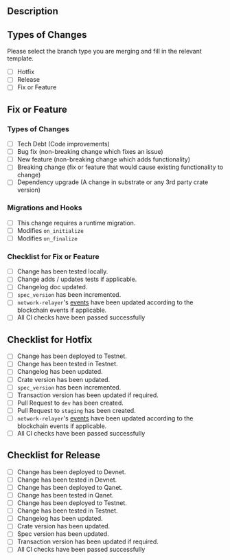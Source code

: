 ## Description
<!-- Describe what change this PR is implementing -->

## Types of Changes
Please select the branch type you are merging and fill in the relevant template.
<!--- Check the following box with an x if the following applies: -->
- [ ] Hotfix
- [ ] Release
- [ ] Fix or Feature

## Fix or Feature
<!--- Check the following box with an x if the following applies: -->

### Types of Changes
<!--- What types of changes does your code introduce? -->
- [ ] Tech Debt (Code improvements)
- [ ] Bug fix (non-breaking change which fixes an issue)
- [ ] New feature (non-breaking change which adds functionality)
- [ ] Breaking change (fix or feature that would cause existing functionality to change)
- [ ] Dependency upgrade (A change in substrate or any 3rd party crate version)

### Migrations and Hooks
<!--- Check the following box with an x if the following applies: -->
- [ ] This change requires a runtime migration.
- [ ] Modifies `on_initialize`
- [ ] Modifies `on_finalize`

### Checklist for Fix or Feature
<!--- All boxes need to be checked. Follow this checklist before requiring PR review -->
- [ ] Change has been tested locally.
- [ ] Change adds / updates tests if applicable.
- [ ] Changelog doc updated.
- [ ] `spec_version` has been incremented.
- [ ] `network-relayer`'s [events](https://github.com/Cerebellum-Network/network-relayer/blob/dev-cere/shared/substrate/events.go) have been updated according to the blockchain events if applicable.
- [ ] All CI checks have been passed successfully

## Checklist for Hotfix
<!--- All boxes need to be checked. Follow this checklist before requiring PR review -->
- [ ] Change has been deployed to Testnet.
- [ ] Change has been tested in Testnet.
- [ ] Changelog has been updated.
- [ ] Crate version has been updated.
- [ ] `spec_version` has been incremented.
- [ ] Transaction version has been updated if required.
- [ ] Pull Request to `dev` has been created.
- [ ] Pull Request to `staging` has been created.
- [ ] `network-relayer`'s [events](https://github.com/Cerebellum-Network/network-relayer/blob/dev-cere/shared/substrate/events.go) have been updated according to the blockchain events if applicable.
- [ ] All CI checks have been passed successfully

## Checklist for Release
<!--- All boxes need to be checked. Follow this checklist before requiring PR review -->
- [ ] Change has been deployed to Devnet.
- [ ] Change has been tested in Devnet.
- [ ] Change has been deployed to Qanet.
- [ ] Change has been tested in Qanet.
- [ ] Change has been deployed to Testnet.
- [ ] Change has been tested in Testnet.
- [ ] Changelog has been updated.
- [ ] Crate version has been updated.
- [ ] Spec version has been updated.
- [ ] Transaction version has been updated if required.
- [ ] All CI checks have been passed successfully
